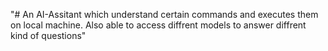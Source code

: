 "# An AI-Assitant which understand certain commands and executes them on local machine.
Also able to access diffrent models to answer diffrent kind of questions" 
